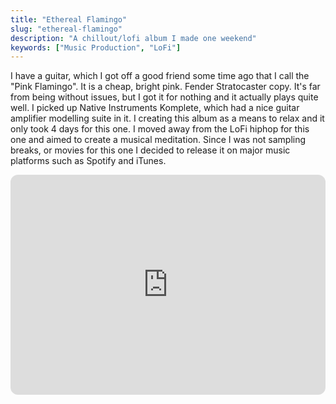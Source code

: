 ```yaml
---
title: "Ethereal Flamingo"
slug: "ethereal-flamingo"
description: "A chillout/lofi album I made one weekend"
keywords: ["Music Production", "LoFi"]
---
```


I have a guitar, which I got off a good friend some time ago that I call the "Pink Flamingo". It is a cheap, bright pink. Fender Stratocaster copy. It's far from being without issues, but I got it for nothing and it actually plays quite well. I picked up Native Instruments Komplete, which had a nice guitar amplifier modelling suite in it. I creating this album as a means to relax and it only took 4 days for this one. I moved away from the LoFi hiphop for this one and aimed to create a musical meditation. Since I was not sampling breaks, or movies for this one I decided to release it on major music platforms such as Spotify and iTunes.

<iframe style="border-radius:12px" src="https://open.spotify.com/embed/album/1Airz00vcUdcj6YgkUU8Iq?utm_source=generator" width="100%" height="352" frameBorder="0" allowfullscreen="" allow="autoplay; clipboard-write; encrypted-media; fullscreen; picture-in-picture" loading="lazy"></iframe>
